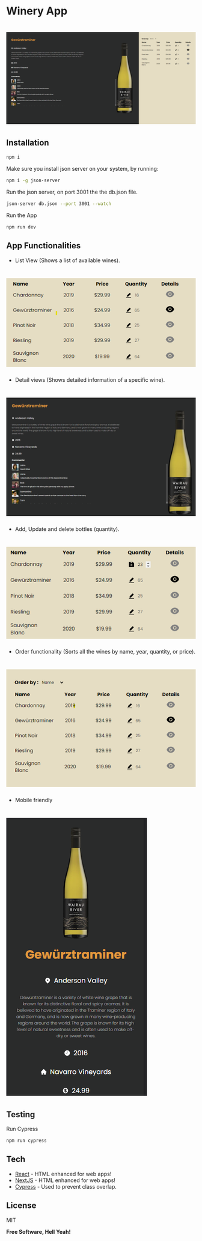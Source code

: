 # Winery App

# ![preview](./src/assets/screenshots/1.png)

## Installation

```bash
npm i
```

Make sure you install json server on your system, by running:

```bash
npm i -g json-server
```

Run the json server, on port 3001 the the db.json file.

```bash
json-server db.json --port 3001 --watch
```

Run the App

```bash
npm run dev
```

## App Functionalities

- List View (Shows a list of available wines).

# ![preview](./src/assets/screenshots/2.png)

- Detail views (Shows detailed information of a specific wine).

# ![preview](./src/assets/screenshots/4.png)

- Add, Update and delete bottles (quantity).

# ![preview](./src/assets/screenshots/5.png)

- Order functionality (Sorts all the wines by name, year, quantity, or price).

# ![preview](./src/assets/screenshots/3.png)

- Mobile friendly

# ![preview](./src/assets/screenshots/6.png)

## Testing

Run Cypress

```bash
npm run cypress
```

## Tech

- [React] - HTML enhanced for web apps!
- [NextJS] - HTML enhanced for web apps!
- [Cypress] - Used to prevent class overlap.

## License

MIT

**Free Software, Hell Yeah!**

[react]: https://reactjs.org/
[nextjs]: https://nextjs.org/
[cypress]: https://www.cypress.io/
